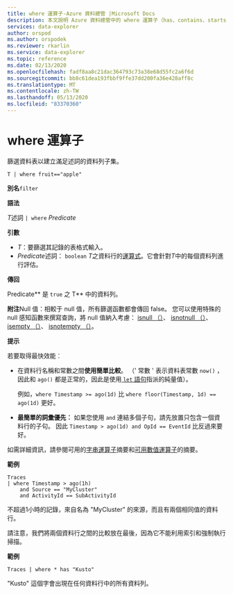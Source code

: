 ```yaml
---
title: where 運算子-Azure 資料總管 |Microsoft Docs
description: 本文說明 Azure 資料總管中的 where 運算子（has、contains、startswith、endswith、符合 RegEx）。
services: data-explorer
author: orspod
ms.author: orspodek
ms.reviewer: rkarlin
ms.service: data-explorer
ms.topic: reference
ms.date: 02/13/2020
ms.openlocfilehash: fadf8aa8c21dac364793c73a38e68d55fc2a6f6d
ms.sourcegitcommit: bb8c61dea193fbbf9ffe37dd200fa36e428aff8c
ms.translationtype: MT
ms.contentlocale: zh-TW
ms.lasthandoff: 05/13/2020
ms.locfileid: "83370360"
---
```

# <a name="where-operator"></a>where 運算子

篩選資料表以建立滿足述詞的資料列子集。

```kusto
T | where fruit=="apple"
```

**別名**`filter`

**語法**

*T*述詞 `| where` *Predicate*

**引數**

* *T*：要篩選其記錄的表格式輸入。
* *Predicate*述詞： `boolean` *T*之資料行的[運算式](./scalar-data-types/bool.md)。它會針對*T*中的每個資料列進行評估。

**傳回**

Predicate** 是 `true` 之 T** 中的資料列。

**附注**Null 值：相較于 null 值，所有篩選函數都會傳回 false。 您可以使用特殊的 null 感知函數來撰寫查詢，將 null 值納入考慮： [isnull （）](./isnullfunction.md)、 [isnotnull （）](./isnotnullfunction.md)、 [isempty （）](./isemptyfunction.md)、 [isnotempty （）](./isnotemptyfunction.md)。 

**提示**

若要取得最快效能︰

* 在資料行名稱和常數之間**使用簡單比較**。 （' 常數 ' 表示資料表常數 `now()` ，因此和 `ago()` 都是正常的，因此是使用[ `let` 語句](./letstatement.md)指派的純量值）。

    例如，`where Timestamp >= ago(1d)` 比 `where floor(Timestamp, 1d) == ago(1d)` 更好。

* **最簡單的詞彙優先︰** 如果您使用 `and` 連結多個子句，請先放置只包含一個資料行的子句。 因此 `Timestamp > ago(1d) and OpId == EventId` 比反過來要好。

如需詳細資訊，請參閱可用的[字串運算子](./datatypes-string-operators.md)摘要和[可用數值運算子](./numoperators.md)的摘要。

**範例**

```kusto
Traces
| where Timestamp > ago(1h)
    and Source == "MyCluster"
    and ActivityId == SubActivityId 
```

不超過1小時的記錄，來自名為 "MyCluster" 的來源，而且有兩個相同值的資料行。 

請注意，我們將兩個資料行之間的比較放在最後，因為它不能利用索引和強制執行掃描。

**範例**

```kusto
Traces | where * has "Kusto"
```

"Kusto" 這個字會出現在任何資料行中的所有資料列。
